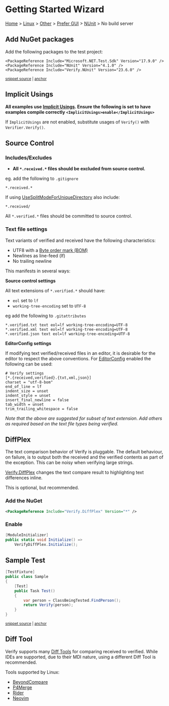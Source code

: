 <!--
GENERATED FILE - DO NOT EDIT
This file was generated by [MarkdownSnippets](https://github.com/SimonCropp/MarkdownSnippets).
Source File: /docs/mdsource/wiz/Linux_Other_Gui_NUnit_None.source.md
To change this file edit the source file and then run MarkdownSnippets.
-->

# Getting Started Wizard

[Home](/docs/wiz/readme.md) > [Linux](Linux.md) > [Other](Linux_Other.md) > [Prefer GUI](Linux_Other_Gui.md) > [NUnit](Linux_Other_Gui_NUnit.md) > No build server

## Add NuGet packages

Add the following packages to the test project:


<!-- snippet: nunit-nugets -->
<a id='snippet-nunit-nugets'></a>
```csproj
<PackageReference Include="Microsoft.NET.Test.Sdk" Version="17.9.0" />
<PackageReference Include="NUnit" Version="4.1.0" />
<PackageReference Include="Verify.NUnit" Version="23.6.0" />
```
<sup><a href='/src/NugetUsage/NUnitNugetUsage/NUnitNugetUsage.csproj#L7-L11' title='Snippet source file'>snippet source</a> | <a href='#snippet-nunit-nugets' title='Start of snippet'>anchor</a></sup>
<!-- endSnippet -->


## Implicit Usings

**All examples use [Implicit Usings](https://docs.microsoft.com/en-us/dotnet/core/project-sdk/msbuild-props#implicitusings). Ensure the following is set to have examples compile correctly `<ImplicitUsings>enable</ImplicitUsings>`**<!-- include: implicit-usings. path: /docs/mdsource/implicit-usings.include.md -->

If `ImplicitUsings` are not enabled, substitute usages of `Verify()` with `Verifier.Verify()`.<!-- endInclude -->


## Source Control

### Includes/Excludes

 * **All `*.received.*` files should be excluded from source control.**<!-- include: include-exclude. path: /docs/mdsource/include-exclude.include.md -->

eg. add the following to `.gitignore`

```
*.received.*
```

If using [UseSplitModeForUniqueDirectory](/docs/naming.md#usesplitmodeforuniquedirectory) also include:

`*.received/`


All `*.verified.*` files should be committed to source control.<!-- endInclude -->

### Text file settings

Text variants of verified and received have the following characteristics:<!-- include: text-file-settings. path: /docs/mdsource/text-file-settings.include.md -->

 * UTF8 with a [Byte order mark (BOM)](https://en.wikipedia.org/wiki/Byte_order_mark)
 * Newlines as line-feed (lf)
 * No trailing newline

This manifests in several ways:


**Source control settings**

All text extensions of `*.verified.*` should have:

 * `eol` set to `lf`
 * `working-tree-encoding` set to `UTF-8`

eg add the following to `.gitattributes`

```
*.verified.txt text eol=lf working-tree-encoding=UTF-8
*.verified.xml text eol=lf working-tree-encoding=UTF-8
*.verified.json text eol=lf working-tree-encoding=UTF-8
```

**EditorConfig settings**

If modifying text verified/received files in an editor, it is desirable for the editor to respect the above conventions. For [EditorConfig](https://editorconfig.org/) enabled the following can be used:

```
# Verify settings
[*.{received,verified}.{txt,xml,json}]
charset = "utf-8-bom"
end_of_line = lf
indent_size = unset
indent_style = unset
insert_final_newline = false
tab_width = unset
trim_trailing_whitespace = false
```


*Note that the above are suggested for subset of text extension. Add others as required based on the text file types being verified.*<!-- endInclude -->

## DiffPlex

The text comparison behavior of Verify is pluggable. The default behaviour, on failure, is to output both the received
and the verified contents as part of the exception. This can be noisy when verifying large strings.

[Verify.DiffPlex](https://github.com/VerifyTests/Verify.DiffPlex) changes the text compare result to highlighting text differences inline.

This is optional, but recommended.

### Add the NuGet

```xml
<PackageReference Include="Verify.DiffPlex" Version="*" />
```

### Enable

```cs
[ModuleInitializer]
public static void Initialize() =>
    VerifyDiffPlex.Initialize();
```


## Sample Test

<!-- snippet: SampleTestNUnit -->
<a id='snippet-SampleTestNUnit'></a>
```cs
[TestFixture]
public class Sample
{
    [Test]
    public Task Test()
    {
        var person = ClassBeingTested.FindPerson();
        return Verify(person);
    }
}
```
<sup><a href='/src/Verify.NUnit.Tests/Snippets/Sample.cs#L1-L14' title='Snippet source file'>snippet source</a> | <a href='#snippet-SampleTestNUnit' title='Start of snippet'>anchor</a></sup>
<!-- endSnippet -->

## Diff Tool

Verify supports many [Diff Tools](https://github.com/VerifyTests/DiffEngine/blob/main/docs/diff-tool.md#supported-tools) for comparing received to verified.
While IDEs are supported, due to their MDI nature, using a different Diff Tool is recommended.

Tools supported by Linux:

 * [BeyondCompare](https://www.scootersoftware.com)
 * [P4Merge](https://www.perforce.com/products/helix-core-apps/merge-diff-tool-p4merge)
 * [Rider](https://www.jetbrains.com/rider/)
 * [Neovim](https://neovim.io/)


